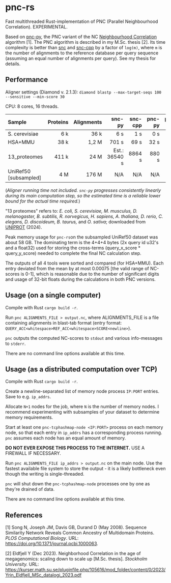 # pnc-rs
Fast multithreaded Rust-implementation of PNC (Parallel Neighbourhood Correlation). EXPERIMENTAL.

Based on [pnc-py](https://github.com/yrin/pnc-py), the PNC variant of the NC [Neighbourhood Correlation](https://www.neighborhoodcorrelation.org/) algorithm [1]. The PNC algorithm is described in my M.Sc. thesis [2].
Its time complexity is better than [snc](https://github.com/arvestad/snc/) and [snc-cpp](https://github.com/arvestad/fast-neighborhood-correlation) by a factor of `log(m)`, where `m` is the number of alignments to the reference database per query sequence (assuming an equal number of alignments per query). See my thesis for details.


## Performance

Aligner settings (Diamond v. 2.1.3):
`diamond blastp --max-target-seqs 100 --sensitive --min-score 30`

CPU: 8 cores, 16 threads.

|  Sample               | Proteins | Alignments   |   snc-py        |   snc-cpp   |   pnc-py     |    pnc-rs   | 
| :-------------------- | -------: | ---------:   | --------------: | --------:   | ----------:  | --------:   |
| S. cerevisiae         | 6 k      | 36 k         |        6 s      |         1 s |          0 s |         0 s |
| HSA+MMU               | 38 k     | 1,2 M        |      701 s      |        69 s |         32 s |         1 s |
| 13_proteomes          | 411 k    | 24 M         |  Est.: 36540 s  |      8864 s |        880 s |        25 s |
| UniRef50 [subsampled] | 4 M      | 176 M        |     N/A         |       N/A   |        N/A   |       696 s |

(_Aligner running time not included. `snc-py` progresses consistently linearly during its main computation step, so the estimated time is a reliable lower bound for the actual time required._)

"13 proteomes" refers to: _E. coli, S. cerevisiae, M. musculus, D. melanogaster, B. subtilis, R. norvegicus, H. sapiens, A. thaliana, D. rerio, C. elegans, D. discoideum, B. taurus,_ and _O. sativa_; downloaded from [UNIPROT](https://www.uniprot.org/proteomes?query=proteome_type%3A1) (2024).

Peak memory usage for `pnc-rs`on the subsampled UniRef50 dataset was about 58 GB. The dominating term is the 4+4+4 bytes (2x query id u32's and a float32) used for storing the cross-terms (query_x_score * query_y_score) needed to complete the final NC calculation step.

The outputs of all 4 tools were sorted and compared (for HSA+MMU). Each entry deviated from the mean by at most 0.00075 [the valid range of NC-scores is 0-1], which is reasonable due to the number of significant digits and usage of 32-bit floats during the calculations in both PNC versions.

## Usage (on a single computer)

Compile with Rust `cargo build -r`. 

Run `pnc ALIGNMENTS_FILE > output.nc`, where ALIGNMENTS_FILE is a file containing alignments in blast-tab format (entry format: `QUERY_ACC<whitespace>REF_ACC<whitespace>SCORE<newline>`).

`pnc` outputs the computed NC-scores to `stdout` and various info-messages to `stderr`. 

There are no command line options available at this time.

## Usage (as a distributed computation over TCP)

Compile with Rust `cargo build -r`. 

Create a newline-separated list of memory node process `IP:PORT` entries. Save to e.g. `ip_addrs`.

Allocate `N+1` nodes for the job, where `N` is the number of memory nodes. I recommend experimenting with subsamples of your dataset to determine memory requirements.

Start at least one `pnc-tcphashmap-node <IP:PORT>` process on each memory node, so that each entry in `ip_addrs` has a corresponding process running. `pnc` assumes each node has an equal amount of memory.

**DO NOT EVER EXPOSE THIS PROCESS TO THE INTERNET.** USE A FIREWALL IF NECESSARY.

Run `pnc ALIGNMENTS_FILE ip_addrs > output.nc` on the main node. Use the fastest available file system to store the output - it is a likely bottleneck even though the writing is single-threaded.

`pnc` will shut down the `pnc-tcphashmap-node` processes one by one as they're drained of data.

There are no command line options available at this time.

## References
[1] Song N, Joseph JM, Davis GB, Durand D (May 2008). Sequence Similarity Network Reveals Common Ancestry of Multidomain Proteins.
_PLOS Computational Biology_. URL: https://doi.org/10.1371/journal.pcbi.1000063.

[2] Eldfjell Y (Dec 2023). Neighborhood Correlation in the age of megagenomics: scaling down to scale up [M.Sc. thesis]. _Stockholm University._ URL: https://kurser.math.su.se/pluginfile.php/105616/mod_folder/content/0/2023/Yrin_Eldfjell_MSc_datalogi_2023.pdf

